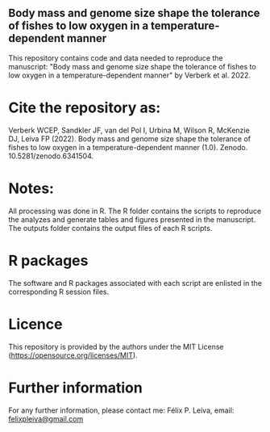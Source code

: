 ## Body mass and genome size shape the tolerance of fishes to low oxygen in a temperature-dependent manner
 
This repository contains code and data needed to reproduce the manuscript: "Body mass and genome size shape the tolerance of fishes to low oxygen in a temperature-dependent manner" by Verberk et al. 2022.

# Cite the repository as:

Verberk WCEP, Sandkler JF, van del Pol I, Urbina M, Wilson R, McKenzie DJ, Leiva FP (2022). Body mass and genome size shape the tolerance of fishes to low oxygen in a temperature-dependent manner (1.0). Zenodo. 10.5281/zenodo.6341504.

 
# Notes:
All processing was done in R. The R folder contains the scripts to reproduce the analyzes and generate tables and figures presented in the manuscript. The outputs folder contains the output files of each R scripts.   

# R packages
The software and R packages associated with each script are enlisted in the corresponding R session files.

# Licence
This repository is provided by the authors under the MIT License (https://opensource.org/licenses/MIT).

# Further information
For any further information, please contact me: Félix P. Leiva, email: felixpleiva@gmail.com
